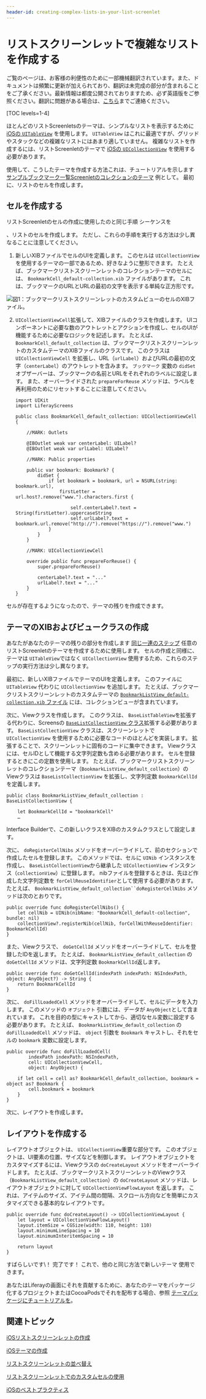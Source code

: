 ```yaml
---
header-id: creating-complex-lists-in-your-list-screenlet
---
```


# リストスクリーンレットで複雑なリストを作成する

<p class="alert alert-info"><span class="wysiwyg-color-blue120">ご覧のページは、お客様の利便性のために一部機械翻訳されています。また、ドキュメントは頻繁に更新が加えられており、翻訳は未完成の部分が含まれることをご了承ください。最新情報は都度公開されておりますため、必ず英語版をご参照ください。翻訳に問題がある場合は、<a href="mailto:support-content-jp@liferay.com">こちら</a>までご連絡ください。</span></p>

[TOC levels=1-4]

ほとんどのリストScreenletsのテーマは、シンプルなリストを表示するために [iOSの `UITableView`](https://developer.apple.com/library/ios/documentation/UIKit/Reference/UITableView_Class/) を使用します。 `UITableView` はこれに最適ですが、グリッドやスタックなどの複雑なリストにはあまり適していません。 複雑なリストを作成するには、リストScreenletのテーマで [iOSの `UICollectionView`](https://developer.apple.com/reference/uikit/uicollectionview) を使用する必要があります。

使用して、こうしたテーマを作成する方法これは、チュートリアルを示します [サンプルブックマーク一覧Screenletのコレクションのテーマ](https://github.com/liferay/liferay-screens/tree/master/ios/Samples/Bookmark/BookmarkListScreenlet/Themes/CollectionView) 例として。 最初に、リストのセルを作成します。

## セルを作成する

リストScreenletのセルの作成に使用したのと同じ手順</a> シーケンスを

、リストのセルを作成します。 ただし、これらの手順を実行する方法は少し異なることに注意してください。</p> 

1.  新しいXIBファイルでセルのUIを定義します。 このセルは `UICollectionView`を使用するテーマの一部であるため、好きなように整形できます。 たとえば、ブックマークリストスクリーンレットのコレクションテーマのセルには、 `BookmarkCell_default-collection.xib` ファイルがあります。 これは、ブックマークのURLとURLの最初の文字を表示する単純な正方形です。
   
   ![図1：ブックマークリストスクリーンレットのカスタムビューのセルのXIBファイル。](../../../images/screens-ios-collectionview-cell.png)

2.  `UICollectionViewCell`拡張して、XIBファイルのクラスを作成します。 UIコンポーネントに必要な数のアウトレットとアクションを作成し、セルのUIが機能するために必要なロジックを記述します。 たとえば、 `BookmarkCell_default_collection` は、ブックマークリストスクリーンレットのカスタムテーマのXIBファイルのクラスです。 このクラスは `UICollectionViewCell` を拡張し、URL（`urlLabel`）およびURLの最初の文字（`centerLabel`）のアウトレットを含みます。 `ブックマーク` 変数の `didSet` オブザーバーは、ブックマークの名前とURLをそれぞれのラベルに設定します。 また、オーバーライドされた `prepareForReuse` メソッドは、ラベルを再利用のためにリセットすることに注意してください。
   
        import UIKit
        import LiferayScreens
       
        public class BookmarkCell_default_collection: UICollectionViewCell {
       
            //MARK: Outlets
       
            @IBOutlet weak var centerLabel: UILabel?
            @IBOutlet weak var urlLabel: UILabel?
       
            //MARK: Public properties
       
            public var bookmark: Bookmark? {
                didSet {
                    if let bookmark = bookmark, url = NSURL(string: bookmark.url),
                        firstLetter = url.host?.remove("www.").characters.first {
       
                            self.centerLabel?.text = String(firstLetter).uppercaseString
                            self.urlLabel?.text = bookmark.url.remove("http://").remove("https://").remove("www.")
                    }
                }
            }
       
            //MARK: UICollectionViewCell
       
            override public func prepareForReuse() {
                super.prepareForReuse()
       
                centerLabel?.text = "..."
                urlLabel?.text = "..."
            }
        }
       

セルが存在するようになったので、テーマの残りを作成できます。



## テーマのXIBおよびビュークラスの作成

あなたがあなたのテーマの残りの部分を作成します [同じ一連のステップ](/docs/7-1/tutorials/-/knowledge_base/t/creating-the-ios-list-screenlets-theme) 任意のリストScreenletのテーマを作成するために使用します。 セルの作成と同様に、テーマは `UITableView`ではなく `UICollectionView` 使用するため、これらのステップの実行方法は少し異なります。

最初に、新しいXIBファイルでテーマのUIを定義します。 このファイルに `UITableView` 代わりに `UICollectionView` を追加します。 たとえば、ブックマークリストスクリーンレットのカスタムテーマの [`BookmarkListView_default-collection.xib` ファイル](https://github.com/liferay/liferay-screens/blob/master/ios/Samples/Bookmark/BookmarkListScreenlet/Themes/CollectionView/BookmarkListView_default-collection.xib) には、コレクションビューが含まれています。

次に、Viewクラスを作成します。 このクラスは、 `BaseListTableView`を拡張する代わりに、Screensの [`BaseListCollectionView` クラス](https://github.com/liferay/liferay-screens/blob/master/ios/Framework/Core/Base/BaseListScreenlet/CollectionView/BaseListCollectionView.swift)拡張する必要があります。 `BaseListCollectionView` クラスは、スクリーンレットで `UICollectionView` を使用するために必要なコードのほとんどを実装します。 拡張することで、スクリーンレットに固有のコードに集中できます。 Viewクラスには、セルIDとして機能する文字列定数も含める必要があります。 セルを登録するときにこの定数を使用します。 たとえば、ブックマークリストスクリーンレットのコレクションテーマ（`BookmarkListView_default_collection`）のViewクラスは `BaseListCollectionView` を拡張し、文字列定数 `BookmarkCellId`を定義します。

    public class BookmarkListView_default_collection : BaseListCollectionView {
    
        let BookmarkCellId = "bookmarkCell"
        …
    

Interface Builderで、この新しいクラスをXIBのカスタムクラスとして設定します。

次に、 `doRegisterCellNibs` メソッドをオーバーライドして、前のセクションで作成したセルを登録します。 このメソッドでは、セルに `UINib` インスタンスを作成し、 `BaseListCollectionView`から継承した `UICollectionView` インスタンス（`collectionView`）に登録します。 nibファイルを登録するときは、先ほど作成した文字列定数を `forCellReuseIdentifier`として使用する必要があります。 たとえば、 `BookmarkListView_default_collection``doRegisterCellNibs` メソッドは次のとおりです。

    public override func doRegisterCellNibs() {
        let cellNib = UINib(nibName: "BookmarkCell_default-collection", bundle: nil)
        collectionView?.registerNib(cellNib, forCellWithReuseIdentifier: BookmarkCellId)
    }
    

また、Viewクラスで、 `doGetCellId` メソッドをオーバーライドして、セルを登録したIDを返します。 たとえば、 `BookmarkListView_default_collection` の `doGetCellId` メソッドは、文字列定数 `BookmarkCellId`返します。

    public override func doGetCellId(indexPath indexPath: NSIndexPath, object: AnyObject?) -> String {
        return BookmarkCellId
    }
    

次に、 `doFillLoadedCell` メソッドをオーバーライドして、セルにデータを入力します。 このメソッドの `オブジェクト` 引数には、データが `AnyObject`として含まれています。 これを目的の型にキャストしてから、適切なセル変数に設定する必要があります。 たとえば、 `BookmarkListView_default_collection` の `doFillLoadedCell` メソッドは、 `object` 引数を `Bookmark` キャストし、それをセルの `bookmark` 変数に設定します。

    public override func doFillLoadedCell(
            indexPath indexPath: NSIndexPath,
            cell: UICollectionViewCell,
            object: AnyObject) {
    
        if let cell = cell as? BookmarkCell_default_collection, bookmark = object as? Bookmark {
            cell.bookmark = bookmark
        }
    }
    

次に、レイアウトを作成します。



## レイアウトを作成する

レイアウトオブジェクトは、 `UICollectionView`重要な部分です。 このオブジェクトは、UI要素の位置、サイズなどを制御します。 レイアウトオブジェクトをカスタマイズするには、Viewクラスの `doCreateLayout` メソッドをオーバーライドします。 たとえば、ブックマークリストスクリーンレットのViewクラス（`BookmarkListView_default_collection`）の `doCreateLayout` メソッドは、レイアウトオブジェクトに対して `UICollectionViewFlowLayout` を返します。 これは、アイテムのサイズ、アイテム間の間隔、スクロール方向などを簡単にカスタマイズできる基本的なレイアウトです。

    public override func doCreateLayout() -> UICollectionViewLayout {
        let layout = UICollectionViewFlowLayout()
        layout.itemSize = CGSize(width: 110, height: 110)
        layout.minimumLineSpacing = 10
        layout.minimumInteritemSpacing = 10
    
        return layout
    }
    

すばらしいです\！ 完了です！ これで、他の</a>と同じ方法で新しいテーマ 使用できます。</p> 

あなたはLiferayの画面にそれを貢献するために、あなたのテーマをパッケージ化するプロジェクトまたはCocoaPodsでそれを配布する場合、参照 [テーマパッケージにチュートリアルを](/docs/7-1/tutorials/-/knowledge_base/t/packaging-ios-themes)。



## 関連トピック

[iOSリストスクリーンレットの作成](/docs/7-1/tutorials/-/knowledge_base/t/creating-ios-list-screenlets)

[iOSテーマの作成](/docs/7-1/tutorials/-/knowledge_base/t/creating-ios-themes)

[リストスクリーンレットの並べ替え](/docs/7-1/tutorials/-/knowledge_base/t/sorting-your-list-screenlet)

[リストスクリーンレットでのカスタムセルの使用](/docs/7-1/tutorials/-/knowledge_base/t/using-custom-cells-with-list-screenlets)

[iOSのベストプラクティス](/docs/7-1/tutorials/-/knowledge_base/t/ios-best-practices)
